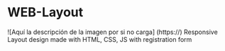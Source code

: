 
# WEB-Layout

![Aquí la descripción de la imagen por si no carga]
(https://)
Responsive Layout design made with HTML, CSS, JS with registration form
